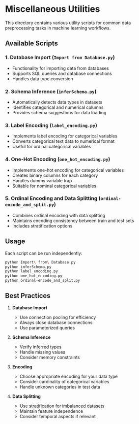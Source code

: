 # Miscellaneous Utilities

This directory contains various utility scripts for common data preprocessing tasks in machine learning workflows.

## Available Scripts

### 1. Database Import (`Import from Database.py`)
- Functionality for importing data from databases
- Supports SQL queries and database connections
- Handles data type conversion

### 2. Schema Inference (`inferSchema.py`)
- Automatically detects data types in datasets
- Identifies categorical and numerical columns
- Provides schema suggestions for data loading

### 3. Label Encoding (`label_encoding.py`)
- Implements label encoding for categorical variables
- Converts categorical text data to numerical format
- Useful for ordinal categorical variables

### 4. One-Hot Encoding (`one_hot_encoding.py`)
- Implements one-hot encoding for categorical variables
- Creates binary columns for each category
- Handles dummy variable trap
- Suitable for nominal categorical variables

### 5. Ordinal Encoding and Data Splitting (`ordinal-encode_and_split.py`)
- Combines ordinal encoding with data splitting
- Maintains encoding consistency between train and test sets
- Includes stratification options

## Usage

Each script can be run independently:
```bash
python Import\ from\ Database.py
python inferSchema.py
python label_encoding.py
python one_hot_encoding.py
python ordinal-encode_and_split.py
```

## Best Practices

1. **Database Import**
   - Use connection pooling for efficiency
   - Always close database connections
   - Use parameterized queries

2. **Schema Inference**
   - Verify inferred types
   - Handle missing values
   - Consider memory constraints

3. **Encoding**
   - Choose appropriate encoding for your data type
   - Consider cardinality of categorical variables
   - Handle unknown categories in test data

4. **Data Splitting**
   - Use stratification for imbalanced datasets
   - Maintain feature independence
   - Consider temporal aspects if relevant